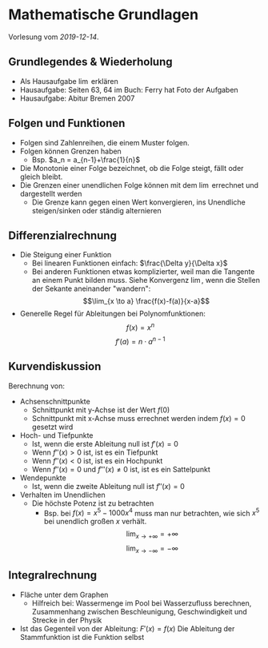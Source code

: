 # Mathematische Grundlagen

Vorlesung vom *2019-12-14*.

## Grundlegendes & Wiederholung

- Als Hausaufgabe $\lim$ erklären
- Hausaufgabe: Seiten 63, 64 im Buch: Ferry hat Foto der Aufgaben
- Hausaufgabe: Abitur Bremen 2007

## Folgen und Funktionen

- Folgen sind Zahlenreihen, die einem Muster folgen.
- Folgen können Grenzen haben
  - Bsp. $a_n = a_{n-1}+\frac{1}{n}$
- Die Monotonie einer Folge bezeichnet, ob die Folge steigt, fällt oder gleich bleibt.
- Die Grenzen einer unendlichen Folge können mit dem $\lim$ errechnet und
  dargestellt werden
  - Die Grenze kann gegen einen Wert konvergieren, ins Unendliche steigen/sinken
    oder ständig alternieren

## Differenzialrechnung

- Die Steigung einer Funktion
  - Bei linearen Funktionen einfach: $\frac{\Delta y}{\Delta x}$
  - Bei anderen Funktionen etwas komplizierter, weil man die Tangente an einem
    Punkt bilden muss. Siehe Konvergenz $\lim$, wenn die Stellen der Sekante
    aneinander "wandern":
    $$\lim_{x \to a} \frac{f(x)-f(a)}{x-a}$$
- Generelle Regel für Ableitungen bei Polynomfunktionen:
  $$f(x) = x^n$$
  $$f'(a) = n \cdot a^{n-1}$$

## Kurvendiskussion

Berechnung von:

- Achsenschnittpunkte
  - Schnittpunkt mit y-Achse ist der Wert $f(0)$
  - Schnittpunkt mit x-Achse muss errechnet werden indem $f(x) = 0$ gesetzt wird
- Hoch- und Tiefpunkte
  - Ist, wenn die erste Ableitung null ist $f'(x) = 0$
  - Wenn $f''(x) > 0$ ist, ist es ein Tiefpunkt
  - Wenn $f''(x) < 0$ ist, ist es ein Hochpunkt
  - Wenn $f''(x) = 0$ und $f'''(x) \neq 0$ ist, ist es ein Sattelpunkt
- Wendepunkte
  - Ist, wenn die zweite Ableitung null ist $f''(x) = 0$
- Verhalten im Unendlichen
  - Die höchste Potenz ist zu betrachten
    - Bsp. bei $f(x)=x^5-1000x^4$ muss man nur betrachten, wie sich $x^5$ bei
      unendlich großen $x$ verhält.
      $$\lim_{x\to+\infty} = +\infty$$
      $$\lim_{x\to-\infty} = -\infty$$

## Integralrechnung

- Fläche unter dem Graphen
  - Hilfreich bei: Wassermenge im Pool bei Wasserzufluss berechnen, Zusammenhang
    zwischen Beschleunigung, Geschwindigkeit und Strecke in der Physik
- Ist das Gegenteil von der Ableitung: $F'(x) = f(x)$ Die Ableitung der
  Stammfunktion ist die Funktion selbst
